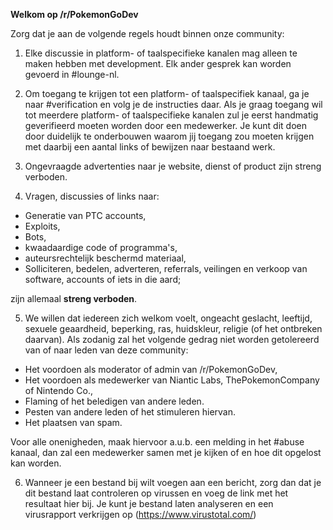 __**Welkom op /r/PokemonGoDev**__

Zorg dat je aan de volgende regels houdt binnen onze community:

1) Elke discussie in platform- of taalspecifieke kanalen mag alleen te maken hebben met development. Elk ander gesprek kan worden gevoerd in #lounge-nl.

2) Om toegang te krijgen tot een platform- of taalspecifiek kanaal, ga je naar #verification en volg je de instructies daar. Als je graag toegang wil tot meerdere platform- of taalspecifieke kanalen zul je eerst handmatig geverifieerd moeten worden door een medewerker. Je kunt dit doen door duidelijk te onderbouwen waarom jij toegang zou moeten krijgen met daarbij een aantal links of bewijzen naar bestaand werk.

3) Ongevraagde advertenties naar je website, dienst of product zijn streng verboden.

4) Vragen, discussies of links naar:

- Generatie van PTC accounts,
- Exploits,
- Bots,
- kwaadaardige code of programma's,
- auteursrechtelijk beschermd materiaal,
- Solliciteren, bedelen, adverteren, referrals, veilingen en verkoop van software, accounts of iets in die aard;

zijn allemaal **streng verboden**.

5) We willen dat iedereen zich welkom voelt, ongeacht geslacht, leeftijd, sexuele geaardheid, beperking, ras, huidskleur, religie (of het ontbreken daarvan). Als zodanig zal het volgende gedrag niet worden getolereerd van of naar leden van deze community:

- Het voordoen als moderator of admin van /r/PokemonGoDev,
- Het voordoen als medewerker van Niantic Labs, ThePokemonCompany of Nintendo Co.,
- Flaming of het beledigen van andere leden.
- Pesten van andere leden of het stimuleren hiervan.
- Het plaatsen van spam.

Voor alle onenigheden, maak hiervoor a.u.b. een melding in het #abuse kanaal, dan zal een medewerker samen met je kijken of en hoe dit opgelost kan worden.

6) Wanneer je een bestand bij wilt voegen aan een bericht, zorg dan dat je dit bestand laat controleren op virussen en voeg de link met het resultaat hier bij. Je kunt je bestand laten analyseren en een virusrapport verkrijgen op (https://www.virustotal.com/)
